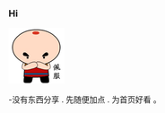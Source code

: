 ### Hi 

 ![Image text](https://github.com/0old/0old/blob/master/201110030931026709.gif?raw=true)
 
-没有东西分享 . 先随便加点 . 为首页好看 。
